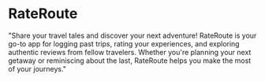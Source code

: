 # RateRoute
"Share your travel tales and discover your next adventure! RateRoute is your go-to app for logging past trips, rating your experiences, and exploring authentic reviews from fellow travelers. Whether you're planning your next getaway or reminiscing about the last, RateRoute helps you make the most of your journeys."
